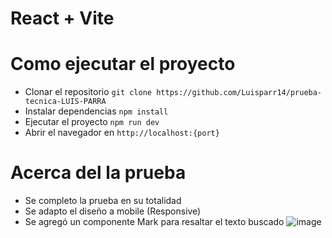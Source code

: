 # React + Vite

# Como ejecutar el proyecto
 - Clonar el repositorio `git clone https://github.com/Luisparr14/prueba-tecnica-LUIS-PARRA`
  - Instalar dependencias `npm install`
  - Ejecutar el proyecto `npm run dev`
  - Abrir el navegador en `http://localhost:{port}`

# Acerca del la prueba
- Se completo la prueba en su totalidad
- Se adapto el diseño a mobile (Responsive)
- Se agregó un componente Mark para resaltar el texto buscado
  ![image](https://github.com/Luisparr14/prueba-tecnica-LUIS-PARRA/assets/82967045/ad6121f2-8325-4df8-abd5-8b3d696afb96)